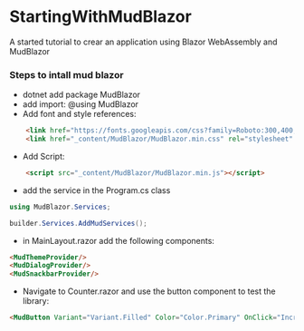 # StartingWithMudBlazor
A started tutorial to crear an application using Blazor WebAssembly and MudBlazor

### Steps to intall mud blazor

- dotnet add package MudBlazor
- add import: @using MudBlazor
- Add font and style references:

```html
    <link href="https://fonts.googleapis.com/css?family=Roboto:300,400,500,700&display=swap" rel="stylesheet" />
    <link href="_content/MudBlazor/MudBlazor.min.css" rel="stylesheet" />
```
- Add Script:

```html
    <script src="_content/MudBlazor/MudBlazor.min.js"></script>
```
- add the service in the Program.cs class

```csharp
using MudBlazor.Services;

builder.Services.AddMudServices();
```

- in MainLayout.razor add the following components:

```html
<MudThemeProvider/>
<MudDialogProvider/>
<MudSnackbarProvider/>
```

- Navigate to Counter.razor and use the button component to test the library:
```html
<MudButton Variant="Variant.Filled" Color="Color.Primary" OnClick="IncrementCount">Click Me</MudButton>
```
